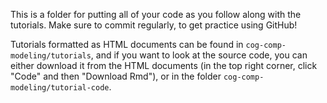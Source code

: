 This is a folder for putting all of your code as you follow along with the tutorials. Make sure to commit regularly, to get practice using GitHub!

Tutorials formatted as HTML documents can be found in `cog-comp-modeling/tutorials`, and if you want to look at the source code, you can either download it from the HTML documents (in the top right corner, click "Code" and then "Download Rmd"), or in the folder `cog-comp-modeling/tutorial-code`.